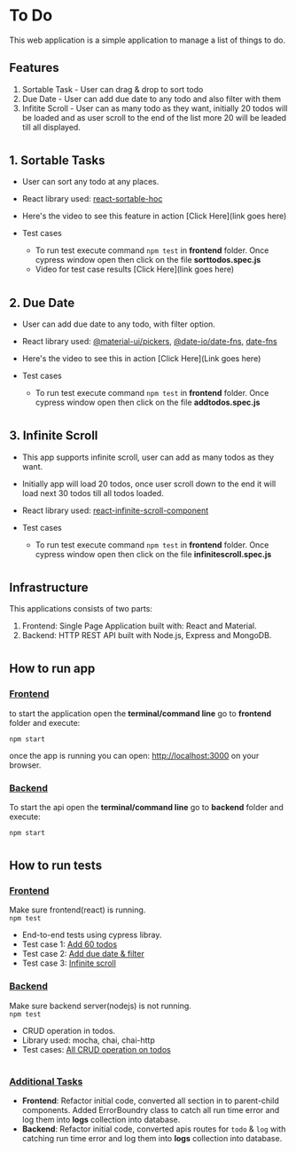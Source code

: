 # To Do
This web application is a simple application to manage a list of things to do.

## Features
  1. Sortable Task - User can drag & drop to sort todo
  2. Due Date - User can add due date to any todo and also filter with them
  3. Infitite Scroll - User can as many todo as they want, initially 20 todos will be loaded and as user scroll to the end of the list more 20 will be leaded till all displayed.

#
## 1. Sortable Tasks 

  - User can sort any todo at any places.
  - React library used: [react-sortable-hoc](https://www.npmjs.com/package/react-sortable-hoc)
  - Here's the video to see this feature in action [Click Here](link goes here)
  - Test cases
      
      - To run test execute command `npm test` in <b>frontend</b> folder. Once cypress window open then click on the file <b>sorttodos.spec.js</b>
      - Video for test case results [Click Here](link goes here)

#
## 2. Due Date

  - User can add due date to any todo, with filter option.
  - React library used: [@material-ui/pickers](https://www.npmjs.com/package/@material-ui/pickers), [@date-io/date-fns](https://www.npmjs.com/package/@date-io/date-fns), [date-fns](https://www.npmjs.com/package/date-fns)
  - Here's the video to see this in action [Click Here](Link goes here)
  - Test cases

      - To run test execute command `npm test` in <b>frontend</b> folder. Once cypress window open then click on the file <b>addtodos.spec.js</b>

#
## 3. Infinite Scroll

  - This app supports infinite scroll, user can add as many todos as they want.
  - Initially app will load 20 todos, once user scroll down to the end it will load next 30 todos till all todos loaded.
  - React library used: [react-infinite-scroll-component](https://www.npmjs.com/package/react-infinite-scroll-component)
  - Test cases

      - To run test execute command `npm test` in <b>frontend</b> folder. Once cypress window open then click on the file <b>infinitescroll.spec.js</b>

#

## Infrastructure

This applications consists of two parts:
  1. Frontend: Single Page Application built with: React and Material.
  2. Backend: HTTP REST API built with Node.js, Express and MongoDB.

#
## How to run app

### <u>Frontend</u>

to start the application open the <b>terminal/command line</b> go to <b>frontend</b> folder and execute:

`npm start`

once the app is running you can open: [http://localhost:3000](http://localhost:3000) on your browser.

### <u>Backend</u>

To start the api open the <b>terminal/command line</b> go to <b>backend</b> folder and execute:

`npm start`

#
## How to run tests

### <u>Frontend</u>
Make sure frontend(react) is running.  
`npm test`

- End-to-end tests using cypress libray.
- Test case 1: [Add 60 todos](https://www.loom.com/share/d11085a390424f88a1b23ce7b663ccde) 
- Test case 2: [Add due date & filter](https://www.loom.com/share/dd9b2b5b56394bf58c5ee137888a152e)
- Test case 3: [Infinite scroll](https://www.loom.com/share/883c89b8ab5249c8980bc09b7ce17936)


### <u>Backend</u>
Make sure backend server(nodejs) is not running.  
`npm test`

- CRUD operation in todos.
- Library used: mocha, chai, chai-http
- Test cases: [All CRUD operation on todos](https://www.loom.com/share/4df5b3b676e74cac8dbc84a8db100780)

#
### <u>Additional Tasks</u>

  - <b>Frontend</b>: Refactor initial code, converted all section in to parent-child components. Added ErrorBoundry class to catch all run time error and log them into <b>logs</b> collection into database.
  - <b>Backend</b>: Refactor initial code, converted apis routes for `todo` & `log` with catching run time error and log them into <b>logs</b> collection into database.
